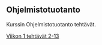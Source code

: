 ## Ohjelmistotuotanto

Kurssin Ohjelmistotuotanto tehtävät.

[Viikon 1 tehtävät 2-13](https://github.com/valttteri/Ohtuvarasto)
